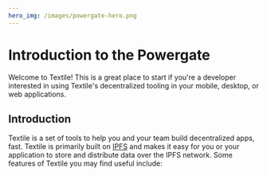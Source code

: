 ```yaml
---
hero_img: /images/powergate-hero.png
---
```


# Introduction to the Powergate

Welcome to Textile! This is a great place to start if you're a developer interested in using Textile's decentralized tooling in your mobile, desktop, or web applications.

## Introduction

Textile is a set of tools to help you and your team build decentralized apps, fast. Textile is primarily built on [IPFS](https://ipfs.ip/) and makes it easy for you or your application to store and distribute data over the IPFS network. Some features of Textile you may find useful include:
